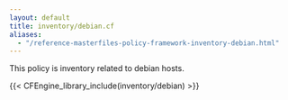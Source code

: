 ```yaml
---
layout: default
title: inventory/debian.cf
aliases:
  - "/reference-masterfiles-policy-framework-inventory-debian.html"
---
```


This policy is inventory related to debian hosts.

{{< CFEngine_library_include(inventory/debian) >}}
